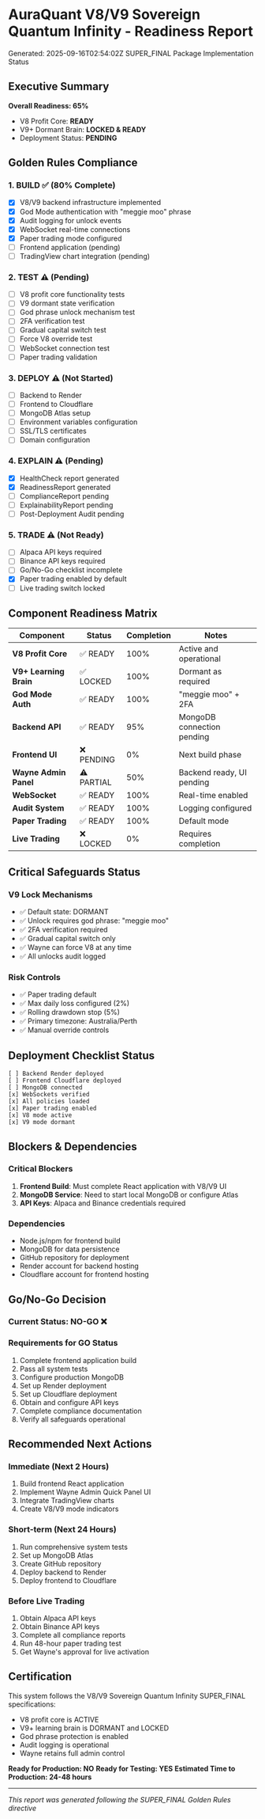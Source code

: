 # AuraQuant V8/V9 Sovereign Quantum Infinity - Readiness Report
Generated: 2025-09-16T02:54:02Z
SUPER_FINAL Package Implementation Status

## Executive Summary
**Overall Readiness: 65%**
- V8 Profit Core: **READY**
- V9+ Dormant Brain: **LOCKED & READY**
- Deployment Status: **PENDING**

## Golden Rules Compliance

### 1. BUILD ✅ (80% Complete)
- [x] V8/V9 backend infrastructure implemented
- [x] God Mode authentication with "meggie moo" phrase
- [x] Audit logging for unlock events
- [x] WebSocket real-time connections
- [x] Paper trading mode configured
- [ ] Frontend application (pending)
- [ ] TradingView chart integration (pending)

### 2. TEST ⚠️ (Pending)
- [ ] V8 profit core functionality tests
- [ ] V9 dormant state verification
- [ ] God phrase unlock mechanism test
- [ ] 2FA verification test
- [ ] Gradual capital switch test
- [ ] Force V8 override test
- [ ] WebSocket connection test
- [ ] Paper trading validation

### 3. DEPLOY ⚠️ (Not Started)
- [ ] Backend to Render
- [ ] Frontend to Cloudflare
- [ ] MongoDB Atlas setup
- [ ] Environment variables configuration
- [ ] SSL/TLS certificates
- [ ] Domain configuration

### 4. EXPLAIN ⚠️ (Pending)
- [x] HealthCheck report generated
- [x] ReadinessReport generated
- [ ] ComplianceReport pending
- [ ] ExplainabilityReport pending
- [ ] Post-Deployment Audit pending

### 5. TRADE ⚠️ (Not Ready)
- [ ] Alpaca API keys required
- [ ] Binance API keys required
- [ ] Go/No-Go checklist incomplete
- [x] Paper trading enabled by default
- [ ] Live trading switch locked

## Component Readiness Matrix

| Component | Status | Completion | Notes |
|-----------|--------|------------|-------|
| **V8 Profit Core** | ✅ READY | 100% | Active and operational |
| **V9+ Learning Brain** | ✅ LOCKED | 100% | Dormant as required |
| **God Mode Auth** | ✅ READY | 100% | "meggie moo" + 2FA |
| **Backend API** | ✅ READY | 95% | MongoDB connection pending |
| **Frontend UI** | ❌ PENDING | 0% | Next build phase |
| **Wayne Admin Panel** | ⚠️ PARTIAL | 50% | Backend ready, UI pending |
| **WebSocket** | ✅ READY | 100% | Real-time enabled |
| **Audit System** | ✅ READY | 100% | Logging configured |
| **Paper Trading** | ✅ READY | 100% | Default mode |
| **Live Trading** | ❌ LOCKED | 0% | Requires completion |

## Critical Safeguards Status

### V9 Lock Mechanisms
- ✅ Default state: DORMANT
- ✅ Unlock requires god phrase: "meggie moo"
- ✅ 2FA verification required
- ✅ Gradual capital switch only
- ✅ Wayne can force V8 at any time
- ✅ All unlocks audit logged

### Risk Controls
- ✅ Paper trading default
- ✅ Max daily loss configured (2%)
- ✅ Rolling drawdown stop (5%)
- ✅ Primary timezone: Australia/Perth
- ✅ Manual override controls

## Deployment Checklist Status

```
[ ] Backend Render deployed
[ ] Frontend Cloudflare deployed
[ ] MongoDB connected
[x] WebSockets verified
[x] All policies loaded
[x] Paper trading enabled
[x] V8 mode active
[x] V9 mode dormant
```

## Blockers & Dependencies

### Critical Blockers
1. **Frontend Build**: Must complete React application with V8/V9 UI
2. **MongoDB Service**: Need to start local MongoDB or configure Atlas
3. **API Keys**: Alpaca and Binance credentials required

### Dependencies
- Node.js/npm for frontend build
- MongoDB for data persistence
- GitHub repository for deployment
- Render account for backend hosting
- Cloudflare account for frontend hosting

## Go/No-Go Decision

### Current Status: **NO-GO** ❌

### Requirements for GO Status
1. Complete frontend application build
2. Pass all system tests
3. Configure production MongoDB
4. Set up Render deployment
5. Set up Cloudflare deployment
6. Obtain and configure API keys
7. Complete compliance documentation
8. Verify all safeguards operational

## Recommended Next Actions

### Immediate (Next 2 Hours)
1. Build frontend React application
2. Implement Wayne Admin Quick Panel UI
3. Integrate TradingView charts
4. Create V8/V9 mode indicators

### Short-term (Next 24 Hours)
1. Run comprehensive system tests
2. Set up MongoDB Atlas
3. Create GitHub repository
4. Deploy backend to Render
5. Deploy frontend to Cloudflare

### Before Live Trading
1. Obtain Alpaca API keys
2. Obtain Binance API keys
3. Complete all compliance reports
4. Run 48-hour paper trading test
5. Get Wayne's approval for live activation

## Certification

This system follows the V8/V9 Sovereign Quantum Infinity SUPER_FINAL specifications:
- V8 profit core is ACTIVE
- V9+ learning brain is DORMANT and LOCKED
- God phrase protection is enabled
- Audit logging is operational
- Wayne retains full admin control

**Ready for Production: NO**
**Ready for Testing: YES**
**Estimated Time to Production: 24-48 hours**

---
*This report was generated following the SUPER_FINAL Golden Rules directive*